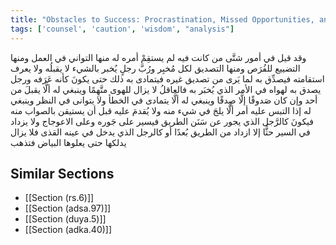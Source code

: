 ```yaml
---
title: "Obstacles to Success: Procrastination, Missed Opportunities, and Blind Trust"
tags: ['counsel', 'caution', 'wisdom', "analysis"]
---
```


 وقد قيل في أمور شتَّى من كانت فيه لم يستقِمْ أمره له منها التواني في العمل ومنها التضييع للفُرَص ومنها التصديق لكل مُخبِر
ورُبَّ رجلٍ يُخبر بالشيء لا يقبلُه ولا يعرف استقامته فيصدِّق به لما يَرى من تصديق غيره فيتمادى به ذلك حتى يكونَ كأنه عَرَفه ورجل يصدق به لهواه في الأمر الذي يُخبَر به  فالعاقلُ لا يزال للهوى متَّهِمًا
وينبغي له ألَّا يقبلَ من أحد وإن كان صَدوقًا إلَّا صِدقًا وينبغي له ألَّا يتمادى في الخطأ ولا يتوانى في النظر وينبغي له إذا التبس عليه أمر ألَّا يلجَ في شيء منه ولا يُقدمَ عليه قبل أن يستيقن بالصواب منه فيكونَ كالرَّجل الذي يجور عن سَنَن الطريق فيسير على جَوره وعلى الاعوجاج ولا يزداد في السير حثًّا إلا ازداد من الطريق بُعدًا أو كالرجل الذي يدخل في عينه القذى فلا يزال يدلكها حتى يعلوها البياض فتذهب

## Similar Sections
- [[Section (rs.6)]]
 - [[Section (adsa.97)]]
 - [[Section (duya.5)]]
 - [[Section (adka.40)]]
